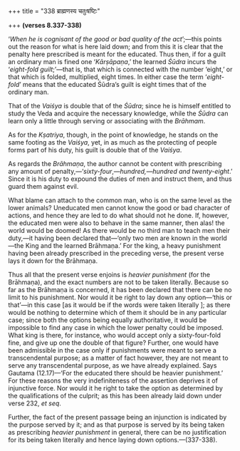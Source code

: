 +++
title = "338 ब्राह्मणस्य चतुःषष्टिः"

+++
**(verses 8.337-338)**

‘*When he is cognisant of the good or bad quality of the act*’;—this
points out the reason for what is here laid down; and from this it is
clear that the penalty here prescribed is meant for the educated. Thus
then, if for a guilt an ordinary man is fined one ‘*Kārṣāpaṇa*,’ the
learned *Śūdra* incurs the ‘*eight-fold guilt*;’—that is, that which is
connected with the number ‘eight,’ or that which is folded, multiplied,
eight times. In either case the term ‘*eight-fold*’ means that the
educated Śūdra’s guilt is eight times that of the ordinary man.

That of the *Vaiśya* is double that of the *Śūdra*; since he is himself
entitled to study the Veda and acquire the necessary knowledge, while
the *Śūdra* can learn only a little through serving or associating with
the *Brāhmam*.

As for the *Kṣatriya*, though, in the point of knowledge, he stands on
the same footing as the *Vaiśya*, yet, in as much as the protecting of
people forms part of his duty, his guilt is double that of the *Vaiśya*.

As regards the *Brāhmaṇa*, the author cannot be content with prescribing
any amount of penalty,—‘*sixty-four*,—*hundred,—hundred and
twenty-eight*.’ Since it is his duty to expound the duties of men and
instruct them, and thus guard them against evil.

What blame can attach to the common man, who is on the same level as the
lower animals? Uneducated men cannot know the good or bad character of
actions, and hence they are led to do what should not he done. If,
however, the educated men were also to behave in the same manner, then
alas! the world would be doomed! As there would be no third man to teach
men their duty,—it having been declared that—‘only two men are known in
the world—the King and the learned Brāhmaṇa.’ For the king, a heavy
punishment having been already prescribed in the preceding verse, the
present verse lays it down for the Brāhmaṇa.

Thus all that the present verse enjoins is *heavier punishment* (for the
Brāhmaṇa), and the exact numbers are not to be taken literally. Because
so far as the Brāhmaṇa is concerned, it has been declared that there can
be no limit to his punishment. Nor would it be right to lay down any
option—‘this or that’—in this case \[as it would be if the words were
taken literally \]; as there would be nothing to determine which of them
it should be in any particular case; since both the options being
equally authoritative, it would be impossible to find any case in which
the lower penalty could be imposed. What king is there, for instance,
who would accept only a sixty-four-fold fine, and give up one the double
of that figure? Further, one would have been admissible in the case only
if punishments were meant to serve a transcendental purpose; as a matter
of fact however, they are not meant to serve any transcendental purpose,
as we have already explained. Says Gautama (12.17)—‘For the educated
there should be heavier punishment.’ For these reasons the very
indefiniteness of the assertion deprives it of injunctive force. Nor
would it he right to take the option as determined by the qualifications
of the culprit; as this has been already laid down under verse 232, *et
seq*.

Further, the fact of the present passage being an injunction is
indicated by the purpose served by it; and as that purpose is served by
its being taken as prescribing *heavier punishment* in general, there
can be no justification for its being taken literally and hence laying
down options.—(337-338).



